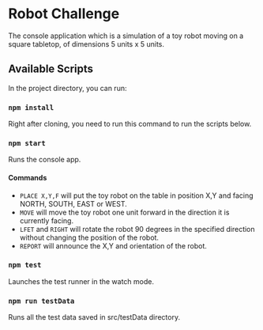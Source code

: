 # Robot Challenge

The console application which is a simulation of a toy robot moving on a square tabletop, of dimensions 5 units x 5 units.

## Available Scripts

In the project directory, you can run:

### `npm install`

Right after cloning, you need to run this command to run the scripts below.

### `npm start`

Runs the console app.

#### Commands

- `PLACE X,Y,F` will put the toy robot on the table in position X,Y and facing NORTH, SOUTH, EAST or WEST.
- `MOVE` will move the toy robot one unit forward in the direction it is currently facing.
- `LFET` and `RIGHT` will rotate the robot 90 degrees in the specified direction without changing the position of the robot.
- `REPORT` will announce the X,Y and orientation of the robot.

### `npm test`

Launches the test runner in the watch mode.

### `npm run testData`

Runs all the test data saved in src/testData directory.
